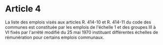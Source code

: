 # Article 4

La liste des emplois visés aux articles R. 414-10 et R. 414-11 du code des communes est constituée par les emplois de l'échelle 1 et des groupes III à VI fixés par l'arrêté modifié du 25 mai 1970 instituant différentes échelles de rémunération pour certains emplois communaux.
